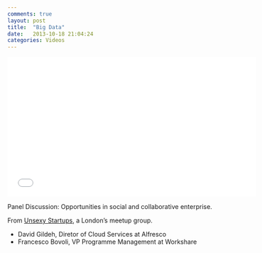 ```yaml
---
comments: true
layout: post
title:  "Big Data"
date:   2013-10-18 21:04:24
categories: Videos
---
```


<iframe width="560" height="315" src="//www.youtube.com/embed/DEhCwcBrkOI" frameborder="0" allowfullscreen></iframe>

Panel Discussion: Opportunities in social and collaborative enterprise.

From <a title="unsexystartups" href="http://www.meetup.com/unsexystartups/">Unsexy Startups</a>, a London’s meetup group.

* David Gildeh, Diretor of Cloud Services at Alfresco
* Francesco Bovoli, VP Programme Management at Workshare